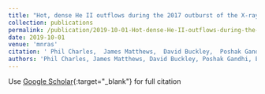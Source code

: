 ```yaml
---
title: "Hot, dense He II outflows during the 2017 outburst of the X-ray transient Swift J1357.2-0933"
collection: publications
permalink: /publication/2019-10-01-Hot-dense-He-II-outflows-during-the-2017-outburst-of-the-X-ray-transient-Swift-J13572-0933
date: 2019-10-01
venue: 'mnras'
citation: ' Phil Charles,  James Matthews,  David Buckley,  Poshak Gandhi,  Enrico Kotze,  John Paice, &quot;Hot, dense He II outflows during the 2017 outburst of the X-ray transient Swift J1357.2-0933.&quot; mnras, 2019.'
authors: 'Phil Charles, James Matthews, David Buckley, Poshak Gandhi, Enrico Kotze, John Paice, '
---
```

Use [Google Scholar](https://scholar.google.com/scholar?q=Hot,+dense+He+II+outflows+during+the+2017+outburst+of+the+X+ray+transient+Swift+J1357.2+0933){:target="_blank"} for full citation